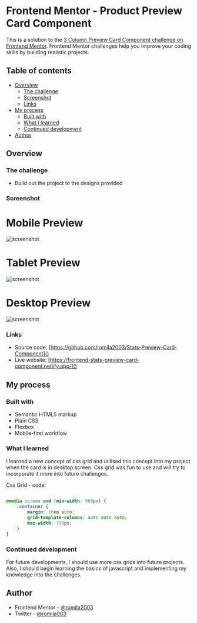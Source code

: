 # Frontend Mentor - Product Preview Card Component

This is a solution to the [3 Column Preview Card Component challenge on Frontend Mentor](https://www.frontendmentor.io/challenges/3column-preview-card-component-pH92eAR2-). Frontend Mentor challenges help you improve your coding skills by building realistic projects. 

## Table of contents

- [Overview](#overview)
  - [The challenge](#the-challenge)
  - [Screenshot](#screenshot)
  - [Links](#links)
- [My process](#my-process)
  - [Built with](#built-with)
  - [What I learned](#what-i-learned)
  - [Continued development](#continued-development)
- [Author](#author)


## Overview

### The challenge

- Build out the project to the designs provided

### Screenshot

# Mobile Preview 

![screenshot]()

# Tablet Preview

![screenshot]()

# Desktop Preview 

![screenshot]()


### Links

 - Source code: [https://github.com/romila2003/Stats-Preview-Card-Component]()
 - Live website: [https://frontend-stats-preview-card-component.netlify.app/]()

## My process

### Built with

- Semantic HTML5 markup
- Plain CSS
- Flexbox
- Mobile-first workflow

### What I learned

I learned a new concept of css grid and utilised this concept into my project when the card is in desktop screen. Css grid was fun to use and will try to incorporate it more into future challenges.

Css Grid - code: 

```css

@media screen and (min-width: 900px) {
    .container {
        margin: 10em auto;
        grid-template-columns: auto auto auto;
        max-width: 750px;
    }
}

```

### Continued development

For future developments, I should use more css grids into future projects. Also, I should begin learning the basics of javascript and implementing my knowledge into the challenges. 


## Author

- Frontend Mentor - [@romila2003](https://www.frontendmentor.io/profile/romila2003)
- Twitter - [@romila003](https://www.twitter.com/romila003)

